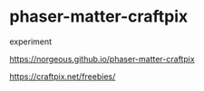 # phaser-matter-craftpix

experiment

https://norgeous.github.io/phaser-matter-craftpix

https://craftpix.net/freebies/
